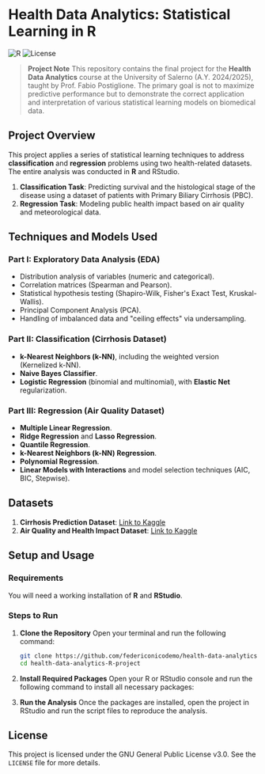 # Health Data Analytics: Statistical Learning in R

![R](https://img.shields.io/badge/R-4.2%2B-blue.svg)
![License](https://img.shields.io/badge/License-GPLv3-blue.svg)

> **Project Note**
> This repository contains the final project for the **Health Data Analytics** course at the University of Salerno (A.Y. 2024/2025), taught by Prof. Fabio Postiglione. The primary goal is not to maximize predictive performance but to demonstrate the correct application and interpretation of various statistical learning models on biomedical data.

## Project Overview

This project applies a series of statistical learning techniques to address **classification** and **regression** problems using two health-related datasets. The entire analysis was conducted in **R** and RStudio.

1.  **Classification Task**: Predicting survival and the histological stage of the disease using a dataset of patients with Primary Biliary Cirrhosis (PBC).
2.  **Regression Task**: Modeling public health impact based on air quality and meteorological data.

## Techniques and Models Used

### Part I: Exploratory Data Analysis (EDA)
-   Distribution analysis of variables (numeric and categorical).
-   Correlation matrices (Spearman and Pearson).
-   Statistical hypothesis testing (Shapiro-Wilk, Fisher's Exact Test, Kruskal-Wallis).
-   Principal Component Analysis (PCA).
-   Handling of imbalanced data and "ceiling effects" via undersampling.

### Part II: Classification (Cirrhosis Dataset)
-   **k-Nearest Neighbors (k-NN)**, including the weighted version (Kernelized k-NN).
-   **Naive Bayes Classifier**.
-   **Logistic Regression** (binomial and multinomial), with **Elastic Net** regularization.

### Part III: Regression (Air Quality Dataset)
-   **Multiple Linear Regression**.
-   **Ridge Regression** and **Lasso Regression**.
-   **Quantile Regression**.
-   **k-Nearest Neighbors (k-NN) Regression**.
-   **Polynomial Regression**.
-   **Linear Models with Interactions** and model selection techniques (AIC, BIC, Stepwise).

## Datasets

1.  **Cirrhosis Prediction Dataset**: [Link to Kaggle](https://www.kaggle.com/fedesoriano/cirrhosis-prediction-dataset)
2.  **Air Quality and Health Impact Dataset**: [Link to Kaggle](https://www.kaggle.com/dsv/8675842)

## Setup and Usage

### Requirements
You will need a working installation of **R** and **RStudio**.

### Steps to Run

1.  **Clone the Repository**
    Open your terminal and run the following command:
    ```bash
    git clone https://github.com/federiconicodemo/health-data-analytics-R-project.git
    cd health-data-analytics-R-project
    ```

2.  **Install Required Packages**
    Open your R or RStudio console and run the following command to install all necessary packages:


3.  **Run the Analysis**
    Once the packages are installed, open the project in RStudio and run the script files to reproduce the analysis.


## License

This project is licensed under the GNU General Public License v3.0. See the `LICENSE` file for more details.
